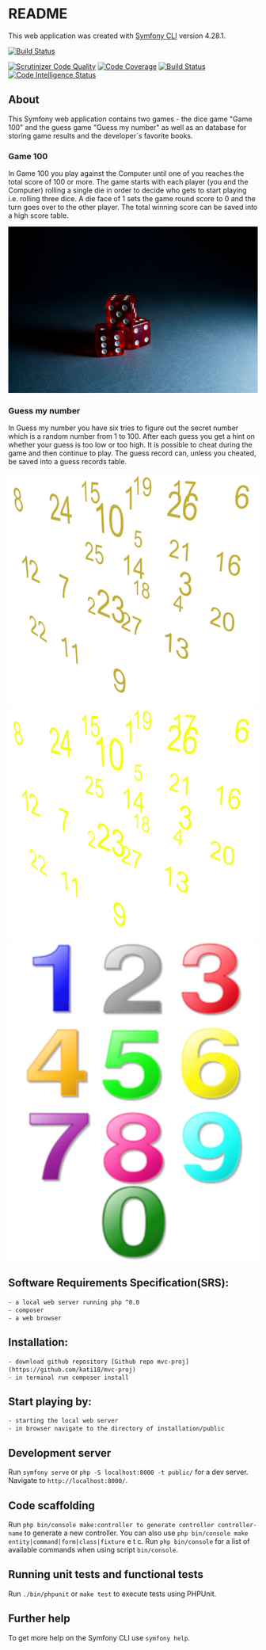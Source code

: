 # README

This web application was created with [Symfony CLI](https://symfony.com/download) version 4.28.1.

[![Build Status](https://app.travis-ci.com/kati18/mvc-proj.svg?branch=master)](https://app.travis-ci.com/kati18/mvc-proj)

[![Scrutinizer Code Quality](https://scrutinizer-ci.com/g/kati18/mvc-proj/badges/quality-score.png?b=master)](https://scrutinizer-ci.com/g/kati18/mvc-proj/?branch=master)
[![Code Coverage](https://scrutinizer-ci.com/g/kati18/mvc-proj/badges/coverage.png?b=master)](https://scrutinizer-ci.com/g/kati18/mvc-proj/?branch=master)
[![Build Status](https://scrutinizer-ci.com/g/kati18/mvc-proj/badges/build.png?b=master)](https://scrutinizer-ci.com/g/kati18/mvc-proj/build-status/master)
[![Code Intelligence Status](https://scrutinizer-ci.com/g/kati18/mvc-proj/badges/code-intelligence.svg?b=master)](https://scrutinizer-ci.com/code-intelligence)

## About

This Symfony web application contains two games - the dice game "Game 100" and the guess game "Guess my number" as well as an database for storing game results and the developer´s favorite books.

### Game 100

In Game 100 you play against the Computer until one of you reaches the total score of 100 or more. The game starts with each player (you and the Computer) rolling a single die in order to decide who gets to start playing i.e. rolling three dice. A die face of 1 sets the game round score to 0 and the turn goes over to the other player. The total winning score can be saved into a high score table.

![Dice image](public/img_books/dice.jpg?raw=true)

### Guess my number

In Guess my number you have six tries to figure out the secret number which is a random number from 1 to 100. After each guess you get a hint on whether your guess is too low or too high. It is possible to cheat during the game and then continue to play. The guess record can, unless you cheated, be saved into a guess records table.

![Numbers image](public/img_books/numbers_2.jpg?raw=true)
![Numbers image](public/img_books/numbers_3.jpg?raw=true)
![Numbers image](public/img_books/numbers_4.jpg?raw=true)

## Software Requirements Specification(SRS):

    - a local web server running php ^8.0
    - composer
    - a web browser

## Installation:

    - download github repository [Github repo mvc-proj](https://github.com/kati18/mvc-proj)
    - in terminal run composer install

## Start playing by:

    - starting the local web server
    - in browser navigate to the directory of installation/public

## Development server

Run `symfony serve` or `php -S localhost:8000 -t public/` for a dev server. Navigate to `http://localhost:8000/`.


## Code scaffolding

Run `php bin/console make:controller to generate controller controller-name` to generate a new controller. You can also use `php bin/console make entity|command|form|class|fixture` e t c.
Run `php bin/console` for a list of available commands when using script `bin/console`.  


## Running unit tests and functional tests

Run `./bin/phpunit` or `make test` to execute tests using PHPUnit.


## Further help

To get more help on the Symfony CLI use `symfony help`.
